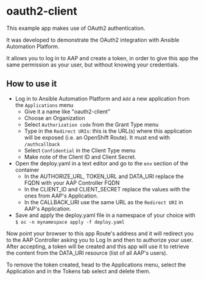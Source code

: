 # oauth2-client

This example app makes use of OAuth2 authentication.

It was developed to demonstrate the OAuth2 integration with Ansible Automation Platform.

It allows you to log in to AAP and create a token, in order to give this app the same permission as your user, but without knowing your credentials.

## How to use it

* Log in to Ansible Automation Platform and `Add` a new application from the `Applications` menu
  * Give it a name like "oauth2-client"
  * Choose an Organization
  * Select `Authorization code` from the Grant Type menu
  * Type in the `Redirect URIs`: this is the URL(s) where this application will be exposed (i.e. an OpenShift Route). It must end with `/authcallback`
  * Select `Confidential` in the Client Type menu
  * Make note of the Client ID and Client Secret.
* Open the deploy.yaml in a text editor and go to the `env` section of the container
  * In the AUTHORIZE_URL, TOKEN_URL and DATA_URI replace the FQDN with your AAP Controller FQDN
  * In the CLIENT_ID and CLIENT_SECRET replace the values with the ones from AAP's Application.
  * In the CALLBACK_URI use the same URL as the `Redirect URI` in AAP's Application.
* Save and apply the deploy.yaml file in a namespace of your choice with `$ oc -n mynamespace apply -f deploy.yaml`

Now point your browser to this app Route's address and it will redirect you to the AAP Controller asking you to Log In and then to authorize your user. After accepting, a token will be created and this app will use it to retrieve the content from the DATA_URI resource (list of all AAP's users).

To remove the token created, head to the Applications menu, select the Application and in the Tokens tab select and delete them.
